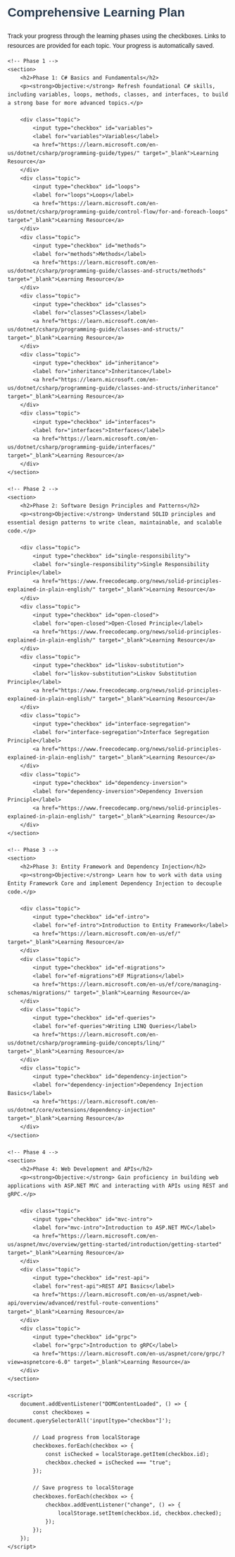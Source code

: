 <!DOCTYPE html>
<html lang="en">
<head>
    <meta charset="UTF-8">
    <meta name="viewport" content="width=device-width, initial-scale=1.0">
    <title>Comprehensive Learning Plan</title>
    <style>
        body { font-family: Arial, sans-serif; line-height: 1.6; margin: 20px; }
        h1, h2, h3 { color: #2c3e50; }
        h2 { margin-top: 40px; }
        section { margin-bottom: 30px; }
        .topic { margin-left: 20px; }
        input[type="checkbox"] { margin-right: 10px; }
        a { color: #3498db; text-decoration: none; margin-left: 10px; }
        a:hover { text-decoration: underline; }
    </style>
</head>
<body>
    <h1>Comprehensive Learning Plan</h1>
    <p>Track your progress through the learning phases using the checkboxes. Links to resources are provided for each topic. Your progress is automatically saved.</p>

    <!-- Phase 1 -->
    <section>
        <h2>Phase 1: C# Basics and Fundamentals</h2>
        <p><strong>Objective:</strong> Refresh foundational C# skills, including variables, loops, methods, classes, and interfaces, to build a strong base for more advanced topics.</p>

        <div class="topic">
            <input type="checkbox" id="variables">
            <label for="variables">Variables</label>
            <a href="https://learn.microsoft.com/en-us/dotnet/csharp/programming-guide/types/" target="_blank">Learning Resource</a>
        </div>
        <div class="topic">
            <input type="checkbox" id="loops">
            <label for="loops">Loops</label>
            <a href="https://learn.microsoft.com/en-us/dotnet/csharp/programming-guide/control-flow/for-and-foreach-loops" target="_blank">Learning Resource</a>
        </div>
        <div class="topic">
            <input type="checkbox" id="methods">
            <label for="methods">Methods</label>
            <a href="https://learn.microsoft.com/en-us/dotnet/csharp/programming-guide/classes-and-structs/methods" target="_blank">Learning Resource</a>
        </div>
        <div class="topic">
            <input type="checkbox" id="classes">
            <label for="classes">Classes</label>
            <a href="https://learn.microsoft.com/en-us/dotnet/csharp/programming-guide/classes-and-structs/" target="_blank">Learning Resource</a>
        </div>
        <div class="topic">
            <input type="checkbox" id="inheritance">
            <label for="inheritance">Inheritance</label>
            <a href="https://learn.microsoft.com/en-us/dotnet/csharp/programming-guide/classes-and-structs/inheritance" target="_blank">Learning Resource</a>
        </div>
        <div class="topic">
            <input type="checkbox" id="interfaces">
            <label for="interfaces">Interfaces</label>
            <a href="https://learn.microsoft.com/en-us/dotnet/csharp/programming-guide/interfaces/" target="_blank">Learning Resource</a>
        </div>
    </section>

    <!-- Phase 2 -->
    <section>
        <h2>Phase 2: Software Design Principles and Patterns</h2>
        <p><strong>Objective:</strong> Understand SOLID principles and essential design patterns to write clean, maintainable, and scalable code.</p>

        <div class="topic">
            <input type="checkbox" id="single-responsibility">
            <label for="single-responsibility">Single Responsibility Principle</label>
            <a href="https://www.freecodecamp.org/news/solid-principles-explained-in-plain-english/" target="_blank">Learning Resource</a>
        </div>
        <div class="topic">
            <input type="checkbox" id="open-closed">
            <label for="open-closed">Open-Closed Principle</label>
            <a href="https://www.freecodecamp.org/news/solid-principles-explained-in-plain-english/" target="_blank">Learning Resource</a>
        </div>
        <div class="topic">
            <input type="checkbox" id="liskov-substitution">
            <label for="liskov-substitution">Liskov Substitution Principle</label>
            <a href="https://www.freecodecamp.org/news/solid-principles-explained-in-plain-english/" target="_blank">Learning Resource</a>
        </div>
        <div class="topic">
            <input type="checkbox" id="interface-segregation">
            <label for="interface-segregation">Interface Segregation Principle</label>
            <a href="https://www.freecodecamp.org/news/solid-principles-explained-in-plain-english/" target="_blank">Learning Resource</a>
        </div>
        <div class="topic">
            <input type="checkbox" id="dependency-inversion">
            <label for="dependency-inversion">Dependency Inversion Principle</label>
            <a href="https://www.freecodecamp.org/news/solid-principles-explained-in-plain-english/" target="_blank">Learning Resource</a>
        </div>
    </section>

    <!-- Phase 3 -->
    <section>
        <h2>Phase 3: Entity Framework and Dependency Injection</h2>
        <p><strong>Objective:</strong> Learn how to work with data using Entity Framework Core and implement Dependency Injection to decouple code.</p>

        <div class="topic">
            <input type="checkbox" id="ef-intro">
            <label for="ef-intro">Introduction to Entity Framework</label>
            <a href="https://learn.microsoft.com/en-us/ef/" target="_blank">Learning Resource</a>
        </div>
        <div class="topic">
            <input type="checkbox" id="ef-migrations">
            <label for="ef-migrations">EF Migrations</label>
            <a href="https://learn.microsoft.com/en-us/ef/core/managing-schemas/migrations/" target="_blank">Learning Resource</a>
        </div>
        <div class="topic">
            <input type="checkbox" id="ef-queries">
            <label for="ef-queries">Writing LINQ Queries</label>
            <a href="https://learn.microsoft.com/en-us/dotnet/csharp/programming-guide/concepts/linq/" target="_blank">Learning Resource</a>
        </div>
        <div class="topic">
            <input type="checkbox" id="dependency-injection">
            <label for="dependency-injection">Dependency Injection Basics</label>
            <a href="https://learn.microsoft.com/en-us/dotnet/core/extensions/dependency-injection" target="_blank">Learning Resource</a>
        </div>
    </section>

    <!-- Phase 4 -->
    <section>
        <h2>Phase 4: Web Development and APIs</h2>
        <p><strong>Objective:</strong> Gain proficiency in building web applications with ASP.NET MVC and interacting with APIs using REST and gRPC.</p>

        <div class="topic">
            <input type="checkbox" id="mvc-intro">
            <label for="mvc-intro">Introduction to ASP.NET MVC</label>
            <a href="https://learn.microsoft.com/en-us/aspnet/mvc/overview/getting-started/introduction/getting-started" target="_blank">Learning Resource</a>
        </div>
        <div class="topic">
            <input type="checkbox" id="rest-api">
            <label for="rest-api">REST API Basics</label>
            <a href="https://learn.microsoft.com/en-us/aspnet/web-api/overview/advanced/restful-route-conventions" target="_blank">Learning Resource</a>
        </div>
        <div class="topic">
            <input type="checkbox" id="grpc">
            <label for="grpc">Introduction to gRPC</label>
            <a href="https://learn.microsoft.com/en-us/aspnet/core/grpc/?view=aspnetcore-6.0" target="_blank">Learning Resource</a>
        </div>
    </section>

    <script>
        document.addEventListener("DOMContentLoaded", () => {
            const checkboxes = document.querySelectorAll('input[type="checkbox"]');

            // Load progress from localStorage
            checkboxes.forEach(checkbox => {
                const isChecked = localStorage.getItem(checkbox.id);
                checkbox.checked = isChecked === "true";
            });

            // Save progress to localStorage
            checkboxes.forEach(checkbox => {
                checkbox.addEventListener("change", () => {
                    localStorage.setItem(checkbox.id, checkbox.checked);
                });
            });
        });
    </script>
</body>
</html>
